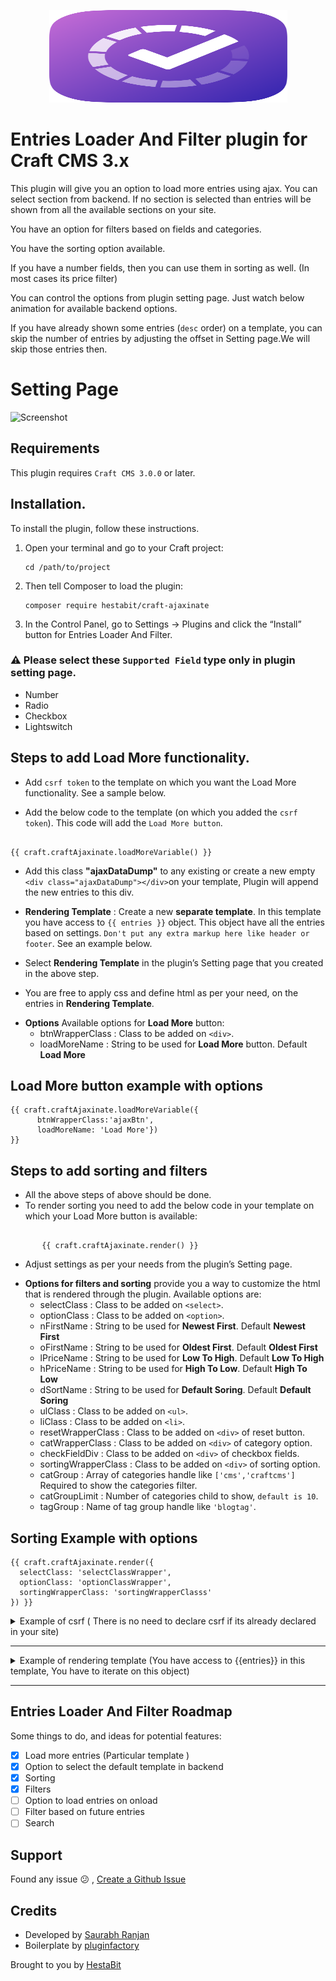<p align="center"><img src="resources/img/entry-loader.svg" width="381" height="148" alt="Entries Loader And Filter plugin"></p>

# Entries Loader And Filter plugin for Craft CMS 3.x

This plugin will give you an option to load more entries using ajax. You can select section from backend. If no section is selected than entries will be shown from all the available sections on your site.

You have an option for filters based on fields and categories.

You have the sorting option available.

If you have a number fields, then you can use them in sorting as well. (In most cases its price filter)

You can control the options from plugin setting page. Just watch below animation for available backend options.

If you have already shown some entries (`desc` order) on a template, you can skip the number of entries by adjusting the offset in Setting page.We will skip those entries then.

# Setting Page

![Screenshot](resources/img/craft-entry-loader-settingpage.gif)

## Requirements

This plugin requires `Craft CMS 3.0.0` or later.

## Installation.

To install the plugin, follow these instructions.

1.  Open your terminal and go to your Craft project:

        cd /path/to/project

2.  Then tell Composer to load the plugin:

        composer require hestabit/craft-ajaxinate

3.  In the Control Panel, go to Settings → Plugins and click the “Install” button for Entries Loader And Filter.

### :warning: Please select these `Supported Field` type only in plugin setting page.

- Number
- Radio
- Checkbox
- Lightswitch

## Steps to add Load More functionality.

- Add `csrf token` to the template on which you want the Load More functionality. See a sample below.

- Add the below code to the template (on which you added the `csrf token`). This code will add the `Load More button`.


```twig

{{ craft.craftAjaxinate.loadMoreVariable() }}

```

- Add this class **"ajaxDataDump"** to any existing or create a new empty `<div class="ajaxDataDump"></div>`on your template, Plugin will append the new entries to this div.

- **Rendering Template** : Create a new **separate template**. In this template you have access to `{{ entries }}` object. This object have all the entries based on settings. `Don't put any extra markup here like header or footer`. See an example below.

* Select **Rendering Template** in the plugin’s Setting page that you created in the above step.

* You are free to apply css and define html as per your need, on the entries in **Rendering Template**.

- **Options** Available options for **Load More** button:
  - btnWrapperClass : Class to be added on `<div>`.
  - loadMoreName : String to be used for **Load More** button. Default **Load More**

## Load More button example with options

    {{ craft.craftAjaxinate.loadMoreVariable({
          btnWrapperClass:'ajaxBtn',
          loadMoreName: 'Load More'})
    }}

## Steps to add sorting and filters

- All the above steps of above should be done.
- To render sorting you need to add the below code in your template on which your Load More button is available:

```twig

       {{ craft.craftAjaxinate.render() }}
```

- Adjust settings as per your needs from the plugin’s Setting page.

* **Options for filters and sorting** provide you a way to customize the html that is rendered through the plugin. Available options are:
  - selectClass : Class to be added on `<select>`.
  - optionClass : Class to be added on `<option>`.
  - nFirstName : String to be used for **Newest First**. Default **Newest First**
  - oFirstName : String to be used for **Oldest First**. Default **Oldest First**
  - lPriceName : String to be used for **Low To High**. Default **Low To High**
  - hPriceName : String to be used for **High To Low**. Default **High To Low**
  - dSortName : String to be used for **Default Soring**. Default **Default Soring**
  - ulClass : Class to be added on `<ul>`.
  - liClass : Class to be added on `<li>`.
  - resetWrapperClass : Class to be added on `<div>` of reset button.
  - catWrapperClass : Class to be added on `<div>` of category option.
  - checkFieldDiv : Class to be added on `<div>` of checkbox fields.
  - sortingWrapperClass : Class to be added on `<div>` of sorting option.
  - catGroup : Array of categories handle like `['cms','craftcms']` Required to show the categories filter.
  - catGroupLimit : Number of categories child to show, `default is 10`.
  - tagGroup : Name of tag group handle like `'blogtag'`.

## Sorting Example with options

    {{ craft.craftAjaxinate.render({
      selectClass: 'selectClassWrapper',
      optionClass: 'optionClassWrapper',
      sortingWrapperClass: 'sortingWrapperClasss'
    }) }}

<details>
<summary> Example of csrf  ( There is no need to declare csrf if its already declared in your site)</summary>

```js
# Example of csrf  ( There is no need to declare csrf if its already declared in your site)
{% set csrfToken = {
  csrfTokenName: craft.app.config.general.csrfTokenName,
  csrfTokenValue: craft.app.request.csrfToken,
} %}

<script type="text/javascript">
window.Craft = {{ csrfToken|json_encode|raw }};
</script>

```

</details>

---

<details>
<summary>Example of rendering template (You have access to {{entries}} in this template, You have to iterate on this object)</summary>

```twig

# access all the fields in the iteration.
{% for item in entries %}
  <a href="{{item.url}}">{{ item.title }}</a>
  <span>Price : {{ item.priceHanlde }} </span>
  .....
{% endfor %}
```

</details>

---

## Entries Loader And Filter Roadmap

Some things to do, and ideas for potential features:

- [x] Load more entries (Particular template )
- [x] Option to select the default template in backend
- [x] Sorting
- [x] Filters
- [ ] Option to load entries on onload
- [ ] Filter based on future entries
- [ ] Search

## Support

Found any issue :confused: , [Create a Github Issue](https://github.com/Hestabit/craft-ajaxinate/issues/new)

## Credits

- Developed by [Saurabh Ranjan](http://maddyboy.github.io)
- Boilerplate by [pluginfactory](https://pluginfactory.io)

Brought to you by [HestaBit](https://github.com/Hestabit)
